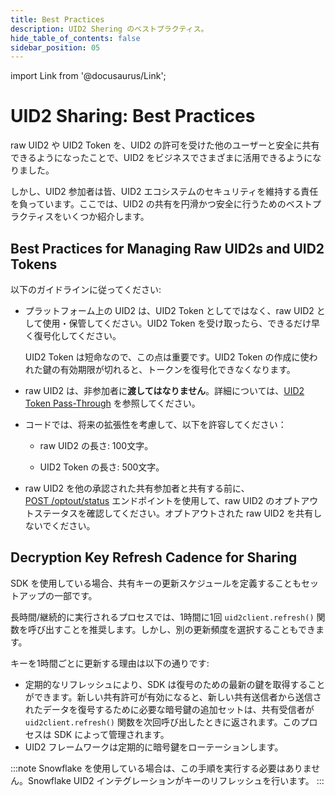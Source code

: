 ```yaml
---
title: Best Practices
description: UID2 Shering のベストプラクティス。
hide_table_of_contents: false
sidebar_position: 05
---
```


import Link from '@docusaurus/Link';

# UID2 Sharing: Best Practices

raw UID2 や UID2 Token を、UID2 の許可を受けた他のユーザーと安全に共有できるようになったことで、UID2 をビジネスでさまざまに活用できるようになりました。

しかし、UID2 参加者は皆、UID2 エコシステムのセキュリティを維持する責任を負っています。ここでは、UID2 の共有を円滑かつ安全に行うためのベストプラクティスをいくつか紹介します。

## Best Practices for Managing Raw UID2s and UID2 Tokens

以下のガイドラインに従ってください:
- プラットフォーム上の UID2 は、UID2 Token としてではなく、raw UID2 として使用・保管してください。UID2 Token を受け取ったら、できるだけ早く復号化してください。

  UID2 Token は短命なので、この点は重要です。UID2 Token の作成に使われた鍵の有効期限が切れると、トークンを復号化できなくなります。

- raw UID2 は、非参加者に**渡してはなりません**。詳細については、[UID2 Token Pass-Through](sharing-tokenized-overview.md#uid2-token-pass-through) を参照してください。

- コードでは、将来の拡張性を考慮して、以下を許容してください：

  - raw UID2 の長さ: 100文字。

  - UID2 Token の長さ: 500文字。

- raw UID2 を他の承認された共有参加者と共有する前に、[POST&nbsp;/optout/status](../endpoints/post-optout-status.md) エンドポイントを使用して、raw UID2 のオプトアウトステータスを確認してください。オプトアウトされた raw UID2 を共有しないでください。

## Decryption Key Refresh Cadence for Sharing

SDK を使用している場合、共有キーの更新スケジュールを定義することもセットアップの一部です。

長時間/継続的に実行されるプロセスでは、1時間に1回 `uid2client.refresh()` 関数を呼び出すことを推奨します。しかし、別の更新頻度を選択することもできます。

キーを1時間ごとに更新する理由は以下の通りです:

- 定期的なリフレッシュにより、SDK は復号のための最新の鍵を取得することができます。新しい共有許可が有効になると、新しい共有送信者から送信されたデータを復号するために必要な暗号鍵の追加セットは、共有受信者が `uid2client.refresh()` 関数を次回呼び出したときに返されます。このプロセスは SDK によって管理されます。
- UID2 フレームワークは定期的に暗号鍵をローテーションします。

:::note
Snowflake を使用している場合は、この手順を実行する必要はありません。Snowflake UID2 インテグレーションがキーのリフレッシュを行います。
:::
